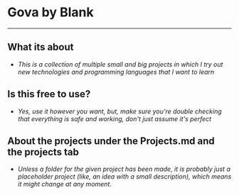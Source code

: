 # Gova by Blank

------------------------------------------------

## What its about

- *This is a collection of multiple small and big projects in which I try out new technologies and programming languages that I want to learn*

## Is this free to use?

- *Yes, use it however you want, but, make sure you're double checking that everything is safe and working, don't just assume it's perfect*

## About the projects under the Projects.md and the projects tab

- *Unless a folder for the given project has been made, it is probably just a placeholder project (like, an idea with a small description), which means it might change at any moment.*
